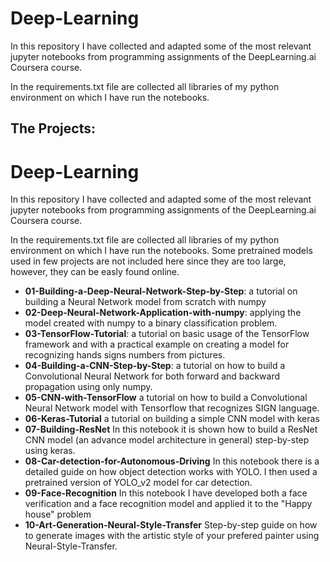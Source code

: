 # Deep-Learning
In this repository I have collected and adapted some of the most relevant jupyter notebooks from programming assignments of the DeepLearning.ai Coursera course.

In the requirements.txt file are collected all libraries of my python environment on which I have run the notebooks.

## The Projects:
# Deep-Learning
In this repository I have collected and adapted some of the most relevant jupyter notebooks from programming assignments of the DeepLearning.ai Coursera course.

In the requirements.txt file are collected all libraries of my python environment on which I have run the notebooks. Some pretrained models used in few projects are not included here since they are too large, however, they can be easly found online.

- **01-Building-a-Deep-Neural-Network-Step-by-Step**: a tutorial on building a Neural Network model from scratch with numpy
- **02-Deep-Neural-Network-Application-with-numpy**: applying the model created with numpy to a binary classification problem.
- **03-TensorFlow-Tutorial**: a tutorial on basic usage of the TensorFlow framework and with a practical example on creating a model for recognizing hands signs numbers from pictures.
- **04-Building-a-CNN-Step-by-Step**: a tutorial on how to build a Convolutional Neural Network for both forward and backward propagation using only numpy.
- **05-CNN-with-TensorFlow** a tutorial on how to build a Convolutional Neural Network model with Tensorflow that recognizes SIGN language.
- **06-Keras-Tutorial** a tutorial on building a simple CNN model with keras
- **07-Building-ResNet** In this notebook it is shown how to build a ResNet CNN model (an advance model architecture in general) step-by-step using keras.
- **08-Car-detection-for-Autonomous-Driving** In this notebook there is a detailed guide on how object detection works with YOLO. I then used a pretrained version of YOLO_v2 model for car detection.
- **09-Face-Recognition** In this notebook I have developed both a face verification and a face recognition model and applied it to the "Happy house" problem
- **10-Art-Generation-Neural-Style-Transfer** Step-by-step guide on how to generate images with the artistic style of your prefered painter using Neural-Style-Transfer. 

